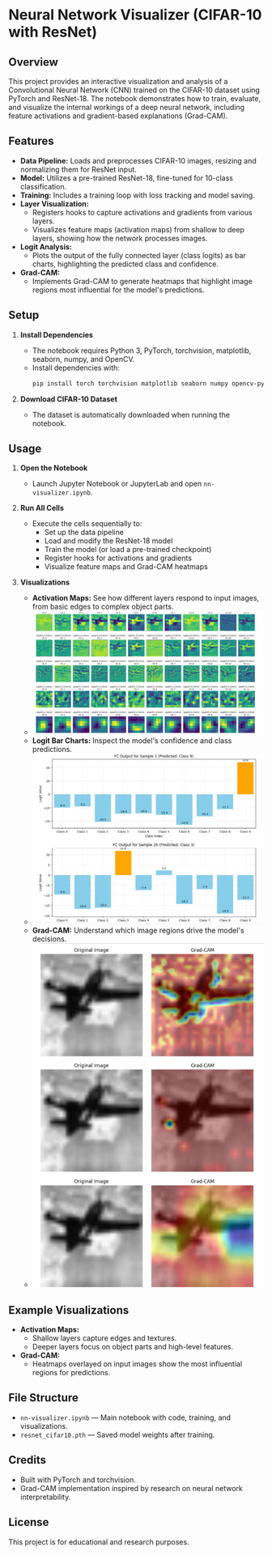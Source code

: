 # Neural Network Visualizer (CIFAR-10 with ResNet)

## Overview

This project provides an interactive visualization and analysis of a Convolutional Neural Network (CNN) trained on the CIFAR-10 dataset using PyTorch and ResNet-18. The notebook demonstrates how to train, evaluate, and visualize the internal workings of a deep neural network, including feature activations and gradient-based explanations (Grad-CAM).

## Features
- **Data Pipeline:** Loads and preprocesses CIFAR-10 images, resizing and normalizing them for ResNet input.
- **Model:** Utilizes a pre-trained ResNet-18, fine-tuned for 10-class classification.
- **Training:** Includes a training loop with loss tracking and model saving.
- **Layer Visualization:**
  - Registers hooks to capture activations and gradients from various layers.
  - Visualizes feature maps (activation maps) from shallow to deep layers, showing how the network processes images.
- **Logit Analysis:**
  - Plots the output of the fully connected layer (class logits) as bar charts, highlighting the predicted class and confidence.
- **Grad-CAM:**
  - Implements Grad-CAM to generate heatmaps that highlight image regions most influential for the model's predictions.

## Setup

1. **Install Dependencies**
   - The notebook requires Python 3, PyTorch, torchvision, matplotlib, seaborn, numpy, and OpenCV.
   - Install dependencies with:
     ```bash
     pip install torch torchvision matplotlib seaborn numpy opencv-python
     ```

2. **Download CIFAR-10 Dataset**
   - The dataset is automatically downloaded when running the notebook.

## Usage

1. **Open the Notebook**
   - Launch Jupyter Notebook or JupyterLab and open `nn-visualizer.ipynb`.

2. **Run All Cells**
   - Execute the cells sequentially to:
     - Set up the data pipeline
     - Load and modify the ResNet-18 model
     - Train the model (or load a pre-trained checkpoint)
     - Register hooks for activations and gradients
     - Visualize feature maps and Grad-CAM heatmaps

3. **Visualizations**
   - **Activation Maps:** See how different layers respond to input images, from basic edges to complex object parts.
   - ![Activations Maps](images/activations.png)
   - **Logit Bar Charts:** Inspect the model's confidence and class predictions.
   - ![Bar Charts](images/fc.png)
   - **Grad-CAM:** Understand which image regions drive the model's decisions.
   - ![Grad Cam](images/gradcam.png)

## Example Visualizations
- **Activation Maps:**
  - Shallow layers capture edges and textures.
  - Deeper layers focus on object parts and high-level features.
- **Grad-CAM:**
  - Heatmaps overlayed on input images show the most influential regions for predictions.

## File Structure
- `nn-visualizer.ipynb` — Main notebook with code, training, and visualizations.
- `resnet_cifar10.pth` — Saved model weights after training.

## Credits
- Built with PyTorch and torchvision.
- Grad-CAM implementation inspired by research on neural network interpretability.

## License
This project is for educational and research purposes.
